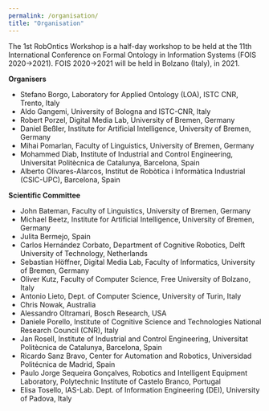 ```yaml
---
permalink: /organisation/
title: "Organisation"
---
```


The 1st RobOntics Workshop is a half-day workshop to be held at the 11th International Conference on Formal Ontology in Information Systems (FOIS 2020->2021). FOIS 2020->2021 will be held in Bolzano (Italy), in 2021.

**Organisers**

- Stefano Borgo, Laboratory for Applied Ontology (LOA), ISTC CNR, Trento, Italy
- Aldo Gangemi, University of Bologna and ISTC-CNR, Italy
- Robert Porzel, Digital Media Lab, University of Bremen, Germany
- Daniel Beßler, Institute for Artificial Intelligence, University of Bremen, Germany
- Mihai Pomarlan, Faculty of Linguistics, University of Bremen, Germany
- Mohammed Diab, Institute of Industrial and Control Engineering, Universitat Politècnica de Catalunya, Barcelona, Spain
- Alberto Olivares-Alarcos, Institut de Robòtica i Informàtica Industrial (CSIC-UPC), Barcelona, Spain

**Scientific Committee**

- John Bateman, Faculty of Linguistics, University of Bremen, Germany
- Michael Beetz, Institute for Artificial Intelligence, University of Bremen, Germany
- Julita Bermejo, Spain
- Carlos Hernández Corbato, Department of Cognitive Robotics, Delft University of Technology, Netherlands
- Sebastian Höffner, Digital Media Lab, Faculty of Informatics, University of Bremen, Germany
- Oliver Kutz, Faculty of Computer Science, Free University of Bolzano, Italy
- Antonio Lieto, Dept. of Computer Science, University of Turin, Italy
- Chris Nowak, Australia
- Alessandro Oltramari, Bosch Research, USA
- Daniele Porello, Institute of Cognitive Science and Technologies National Research Council (CNR), Italy
- Jan Rosell, Institute of Industrial and Control Engineering, Universitat Politècnica de Catalunya, Barcelona, Spain
- Ricardo Sanz Bravo, Center for Automation and Robotics, Universidad Politécnica de Madrid, Spain
- Paulo Jorge Sequeira Gonçalves, Robotics and Intelligent Equipment Laboratory, Polytechnic Institute of Castelo Branco, Portugal
- Elisa Tosello, IAS-Lab. Dept. of Information Engineering (DEI), University of Padova, Italy
